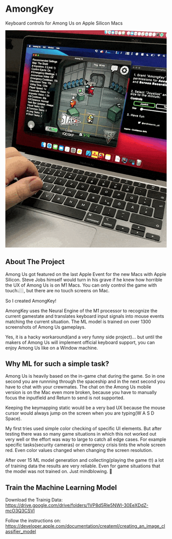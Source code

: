 # AmongKey
Keyboard controls for Among Us on Apple Silicon Macs

[![AmongKey Demo](preview.gif)](https://youtu.be/GfeaROHHPgs)
## About The Project

Among Us got featured on the last Apple Event for the new Macs with Apple Silicon. Steve Jobs himself would turn in his grave if he knew how horrible the UX of Among Us is on M1 Macs. You can only control the game with touch👆🏼, but there are no touch screens on Mac. 

So I created AmongKey!  

AmongKey uses the Neural Engine of the M1 processor to recognize the current gamestate and translates keyboard input signals into mouse events matching the current situation. The ML model is trained on over 1300 screenshots of Among Us gameplays.

Yes, it is a hacky workaround(and a very funny side project)... but until the makers of Among Us will implement official keyboard support, you can enjoy Among Us like on a Window machine.

## Why ML for such a simple task?

Among Us is heavily based on the in-game chat during the game. So in one second you are runnning through the spaceship and in the next second you have to chat with your crewmates.
The chat on the Among Us mobile version is on the Mac even more broken, because you have to manually focus the inputfield and Return to send is not supported.

Keeping the keymapping static would be a very bad UX because the mouse cursor would always jump on the screen when you are typing(W A S D Space).

My first tries used simple color checking of specific UI elements. But after testing there was so many game situations in which this not worked out very well or the effort was way to large to catch all edge cases. For example specific tasks(security cameras) or emergency crisis tints the whole screen red. Even color values changed when changing the screen resolution.

After over 15 ML model generation and collecting(playing the game 🤓) a lot of training data the results are very reliable. Even for game situations that the model was not trained on. Just mindblowing. 🤯

## Train the Machine Learning Model

Download the Trainig Data: 
https://drive.google.com/drive/folders/1VP8d5Rle5NWI-30EeXDdZ-mcO3Q3CSVI

Follow the instructions on:
https://developer.apple.com/documentation/createml/creating_an_image_classifier_model